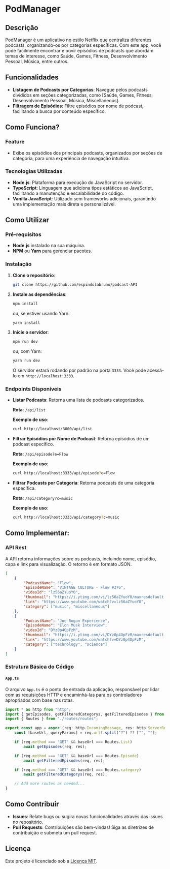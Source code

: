 # PodManager

## Descrição
PodManager é um aplicativo no estilo Netflix que centraliza diferentes podcasts, organizando-os por categorias específicas. Com este app, você pode facilmente encontrar e ouvir episódios de podcasts que abordam temas de interesse, como Saúde, Games, Fitness, Desenvolvimento Pessoal, Música, entre outros.

## Funcionalidades

- **Listagem de Podcasts por Categorias**: Navegue pelos podcasts divididos em seções categorizadas, como [Saúde, Games, Fitness, Desenvolvimento Pessoal, Música, Miscellaneous].
- **Filtragem de Episódios**: Filtre episódios por nome de podcast, facilitando a busca por conteúdo específico.

## Como Funciona?

### Feature
- Exibe os episódios dos principais podcasts, organizados por seções de categoria, para uma experiência de navegação intuitiva.

### Tecnologias Utilizadas
- **Node.js**: Plataforma para execução do JavaScript no servidor.
- **TypeScript**: Linguagem que adiciona tipos estáticos ao JavaScript, facilitando a manutenção e escalabilidade do código.
- **Vanilla JavaScript**: Utilizado sem frameworks adicionais, garantindo uma implementação mais direta e personalizável.

## Como Utilizar

### Pré-requisitos
- **Node.js** instalado na sua máquina.
- **NPM** ou **Yarn** para gerenciar pacotes.

### Instalação

1. **Clone o repositório**:

    ```bash
    git clone https://github.com/espindolabruno/podcast-API
    ```

2. **Instale as dependências**:

    ```bash
    npm install
    ```

    ou, se estiver usando Yarn:

    ```bash
    yarn install
    ```

3. **Inicie o servidor**:

    ```bash
    npm run dev
    ```

    ou, com Yarn:

    ```bash
    yarn run dev
    ```

    O servidor estará rodando por padrão na porta `3333`. Você pode acessá-lo em `http://localhost:3333`.

### Endpoints Disponíveis

- **Listar Podcasts**: Retorna uma lista de podcasts categorizados.
  
    **Rota**: `/api/list`

    **Exemplo de uso**:

    ```bash
    curl http://localhost:3000/api/list
    ```

- **Filtrar Episódios por Nome de Podcast**: Retorna episódios de um podcast específico.

    **Rota**: `/api/episode?e=Flow`

    **Exemplo de uso**:

    ```bash
    curl http://localhost:3333/api/episode?e=Flow
    ```

- **Filtrar Podcasts por Categoria**: Retorna podcasts de uma categoria específica.

    **Rota**: `/api/category?c=music`

    **Exemplo de uso**:

    ```bash
    curl http://localhost:3333/api/category?c=music
    ```

## Como Implementar:

### API Rest
A API retorna informações sobre os podcasts, incluindo nome, episódio, capa e link para visualização. O retorno é em formato JSON.

```json
[
    {
        "PodcastName": "Flow",
        "EpisodeName": "VINTAGE CULTURE - Flow #376",
        "videoId": "lz56aZYuoY0",
        "thumbnail": "https://i.ytimg.com/vi/lz56aZYuoY0/maxresdefault.jpg?",
        "link": "https://www.youtube.com/watch?v=lz56aZYuoY0",
        "category": ["music", "miscellaneous"]
    },
    {
        "PodcastName": "Joe Rogan Experience",
        "EpisodeName": "Elon Musk Interview",
        "videoId": "DYz0p4OpFzM",
        "thumbnail": "https://i.ytimg.com/vi/DYz0p4OpFzM/maxresdefault.jpg?",
        "link": "https://www.youtube.com/watch?v=DYz0p4OpFzM",
        "category": ["technology", "science"]
    }
]
```

### Estrutura Básica do Código

#### `App.ts`
O arquivo `App.ts` é o ponto de entrada da aplicação, responsável por lidar com as requisições HTTP e encaminhá-las para os controladores apropriados com base nas rotas.

```typescript
import * as http from "http";
import { getEpisodes, getFilteredCategorys, getFilteredEpisodes } from "./controllers/podcast-controller";
import { Routes } from "./routes/routes";

export const app = async (req: http.IncomingMessage, res: http.ServerResponse<http.IncomingMessage>) => {
    const [baseUrl, queryParams] = req.url?.split("?") ?? ["", ""];

    if (req.method === "GET" && baseUrl === Routes.List)
        await getEpisodes(req, res);

    if (req.method === "GET" && baseUrl === Routes.Episode)
        await getFilteredEpisodes(req, res);

    if (req.method === "GET" && baseUrl === Routes.category)
        await getFilteredCategorys(req, res);

    // Add more routes as needed...
}
```

## Como Contribuir
- **Issues**: Relate bugs ou sugira novas funcionalidades através das issues no repositório.
- **Pull Requests**: Contribuições são bem-vindas! Siga as diretrizes de contribuição e submeta um pull request.

## Licença
Este projeto é licenciado sob a [Licença MIT](LICENSE).
```
